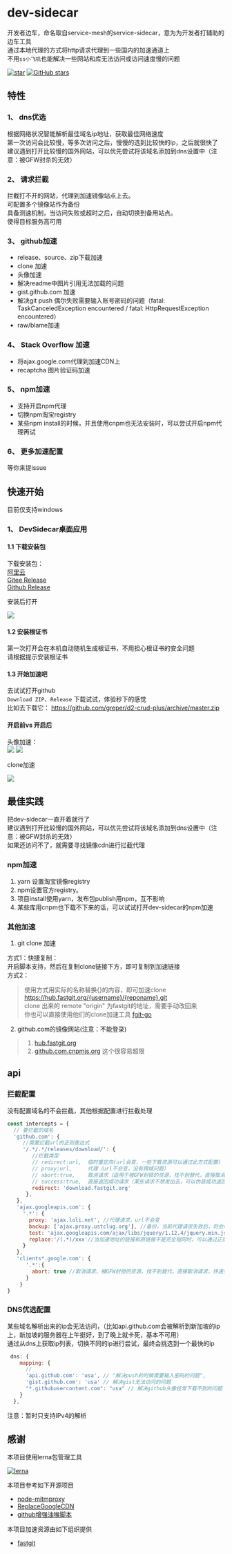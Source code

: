 # dev-sidecar
开发者边车，命名取自service-mesh的service-sidecar，意为为开发者打辅助的边车工具    
通过本地代理的方式将http请求代理到一些国内的加速通道上    
不用`ss小飞机`也能解决一些网站和库无法访问或访问速度慢的问题

<a href='https://gitee.com/docmirror/dev-sidecar'><img src='https://gitee.com/docmirror/dev-sidecar/badge/star.svg?theme=dark' alt='star'/></a>
<a href='https://github.com/docmirror/dev-sidecar'><img alt="GitHub stars" src="https://img.shields.io/github/stars/docmirror/dev-sidecar?logo=github"></a>
      

## 特性

### 1、 dns优选
根据网络状况智能解析最佳域名ip地址，获取最佳网络速度     
第一次访问会比较慢，等多次访问之后，慢慢的选到比较快的ip，之后就很快了 
建议遇到打开比较慢的国外网站，可以优先尝试将该域名添加到dns设置中（注意：被GFW封杀的无效）      

### 2、 请求拦截
拦截打不开的网站，代理到加速镜像站点上去。    
可配置多个镜像站作为备份    
具备测速机制，当访问失败或超时之后，自动切换到备用站点。    
使得目标服务高可用

### 3、 github加速
* release、source、zip下载加速
* clone 加速
* 头像加速
* 解决readme中图片引用无法加载的问题
* gist.github.com 加速
* 解决git push 偶尔失败需要输入账号密码的问题（fatal: TaskCanceledException encountered  /  fatal: HttpRequestException encountered）
* raw/blame加速

### 4、 Stack Overflow 加速
* 将ajax.google.com代理到加速CDN上     
* recaptcha 图片验证码加速

### 5、 npm加速
* 支持开启npm代理
* 切换npm淘宝registry
* 某些npm install的时候，并且使用cnpm也无法安装时，可以尝试开启npm代理再试

### 6、 更多加速配置
等你来提issue

## 快速开始
目前仅支持windows
### 1、 DevSidecar桌面应用
 
#### 1.1 下载安装包  

下载安装包：    
[阿里云](https://dev-sidecar.docmirror.cn/update/DevSidecar-1.2.0.exe)  
[Gitee Release](https://gitee.com/docmirror/dev-sidecar/releases)  
[Github Release](https://github.com/docmirror/dev-sidecar/releases)  

安装后打开


![](./doc/index.png)     

#### 1.2 安装根证书     
第一次打开会在本机自动随机生成根证书，不用担心根证书的安全问题         
请根据提示安装根证书   


#### 1.3 开始加速吧      
去试试打开github    
`Download ZIP`、`Release` 下载试试，体验秒下的感觉    
比如去下载它： https://github.com/greper/d2-crud-plus/archive/master.zip    


#### 开启前vs 开启后  
头像加速：    
![](./doc/avatar2.png)
![](./doc/avatar1.png)


clone加速    

![](./doc/clone.png)    
 

## 最佳实践

把dev-sidecar一直开着就行了    
建议遇到打开比较慢的国外网站，可以优先尝试将该域名添加到dns设置中（注意：被GFW封杀的无效）      
如果还访问不了，就需要寻找镜像cdn进行拦截代理    
 
### npm加速
 1. yarn 设置淘宝镜像registry
 2. npm设置官方registry。 
 3. 项目install使用yarn，发布包publish用npm，互不影响
 4. 某些库用cnpm也下载不下来的话，可以试试打开dev-sidecar的npm加速
### 其他加速
 1. git clone 加速      
 
 方式1：快捷复制：     
    开启脚本支持，然后在复制clone链接下方，即可复制到加速链接    
 方式2：
  > 使用方式用实际的名称替换{}的内容，即可加速clone  
  > https://hub.fastgit.org/{username}/{reponame}.git     
  > clone 出来的 remote "origin" 为fastgit的地址，需要手动改回来  
  > 你也可以直接使用他们的clone加速工具 [fgit-go](https://github.com/FastGitORG/fgit-go)

 2. github.com的镜像网站(注意：不能登录)   
   >1. [hub.fastgit.org](https://hub.fastgit.org/) 
   >2. [github.com.cnpmjs.org](https://github.com.cnpmjs.org/) 这个很容易超限


## api

### 拦截配置
没有配置域名的不会拦截，其他根据配置进行拦截处理
```js
const intercepts = {
  // 要拦截的域名
  'github.com': {
     //需要拦截url的正则表达式
     '/.*/.*/releases/download/': {
        //拦截类型
        // redirect:url,  临时重定向(url会变，一些下载资源可以通过此方式配置)
        // proxy:url,     代理（url不会变，没有跨域问题）
        // abort:true,    取消请求（适用于被GFW封锁的资源，找不到替代，直接取消请求，快速失败，节省时间）
        // success:true,  直接返回成功请求（某些请求不想发出去，可以伪装成功返回）
        redirect: 'download.fastgit.org'
      },
   },
   'ajax.googleapis.com': {
     '.*': {
       proxy: 'ajax.loli.net', //代理请求，url不会变
       backup: ['ajax.proxy.ustclug.org'], //备份，当前代理请求失败后，将会切换到备用地址
       test: 'ajax.googleapis.com/ajax/libs/jquery/1.12.4/jquery.min.js',
       replace:'/(.*)/xxx'//当加速地址的链接和原链接不是完全相同时，可以通过正则表达式replace，此时proxy通过$1$2来重组url， proxy:'ajax.loli.net/xxx/$1'
     }
   },
   'clients*.google.com': {
      '.*':{
        abort: true //取消请求，被GFW封锁的资源，找不到替代，直接取消请求，快速失败，节省时间
      }
    }       
}
```

### DNS优选配置
某些域名解析出来的ip会无法访问，（比如api.github.com会被解析到新加坡的ip上，新加坡的服务器在上午挺好，到了晚上就卡死，基本不可用）        
通过从dns上获取ip列表，切换不同的ip进行尝试，最终会挑选到一个最快的ip

```js
 dns: {
    mapping: {
      //
      'api.github.com': 'usa', // "解决push的时候需要输入密码的问题",
      'gist.github.com': 'usa' // 解决gist无法访问的问题
      "*.githubusercontent.com": "usa" // 解决github头像经常下载不到的问题
    }
  },
```
注意：暂时只支持IPv4的解析

## 感谢
本项目使用lerna包管理工具   

[![lerna](https://img.shields.io/badge/maintained%20with-lerna-cc00ff.svg)](https://lerna.js.org/)

本项目参考如下开源项目
* [node-mitmproxy](https://github.com/wuchangming/node-mitmproxy)   
* [ReplaceGoogleCDN](https://github.com/justjavac/ReplaceGoogleCDN)
* [github增强油猴脚本](https://greasyfork.org/zh-CN/scripts/412245-github-%E5%A2%9E%E5%BC%BA-%E9%AB%98%E9%80%9F%E4%B8%8B%E8%BD%BD)

本项目加速资源由如下组织提供
* [fastgit](https://fastgit.org/)
